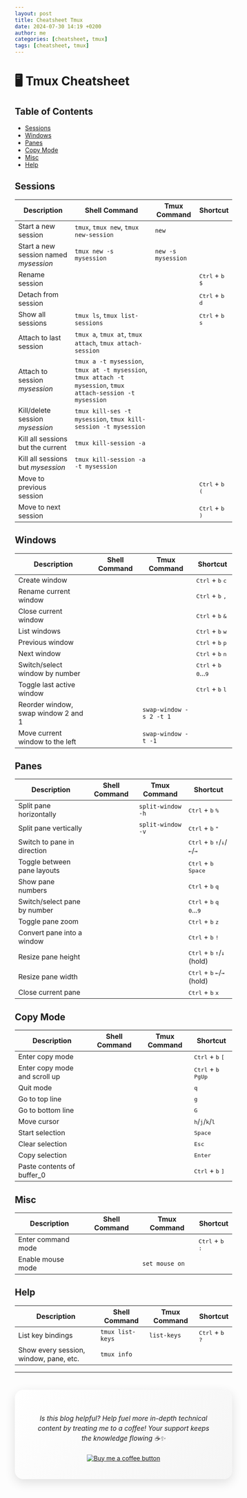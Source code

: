 ```yaml
---
layout: post
title: Cheatsheet Tmux
date: 2024-07-30 14:19 +0200
author: me
categories: [cheatsheet, tmux]
tags: [cheatsheet, tmux]
---
```


# 🖥️ Tmux Cheatsheet

## Table of Contents
- [Sessions](#sessions)
- [Windows](#windows)
- [Panes](#panes)
- [Copy Mode](#copy-mode)
- [Misc](#misc)
- [Help](#help)

## Sessions

| Description | Shell Command | Tmux Command | Shortcut |
|-------------|---------------|--------------|----------|
| Start a new session | `tmux`, `tmux new`, `tmux new-session` | `new` | |
| Start a new session named *mysession* | `tmux new -s mysession` | `new -s mysession` | |
| Rename session | | | <kbd>Ctrl</kbd> + <kbd>b</kbd> <kbd>$</kbd> |
| Detach from session | | | <kbd>Ctrl</kbd> + <kbd>b</kbd> <kbd>d</kbd> |
| Show all sessions | `tmux ls`, `tmux list-sessions` | | <kbd>Ctrl</kbd> + <kbd>b</kbd> <kbd>s</kbd> |
| Attach to last session | `tmux a`, `tmux at`, `tmux attach`, `tmux attach-session` | | |
| Attach to session *mysession* | `tmux a -t mysession`, `tmux at -t mysession`, `tmux attach -t mysession`, `tmux attach-session -t mysession` | | |
| Kill/delete session *mysession* | `tmux kill-ses -t mysession`, `tmux kill-session -t mysession` | | |
| Kill all sessions but the current | `tmux kill-session -a` | | |
| Kill all sessions but *mysession* | `tmux kill-session -a -t mysession` | | |
| Move to previous session | | | <kbd>Ctrl</kbd> + <kbd>b</kbd> <kbd>(</kbd> |
| Move to next session | | | <kbd>Ctrl</kbd> + <kbd>b</kbd> <kbd>)</kbd> |

## Windows

| Description | Shell Command | Tmux Command | Shortcut |
|-------------|---------------|--------------|----------|
| Create window | | | <kbd>Ctrl</kbd> + <kbd>b</kbd> <kbd>c</kbd> |
| Rename current window | | | <kbd>Ctrl</kbd> + <kbd>b</kbd> <kbd>,</kbd> |
| Close current window | | | <kbd>Ctrl</kbd> + <kbd>b</kbd> <kbd>&</kbd> |
| List windows | | | <kbd>Ctrl</kbd> + <kbd>b</kbd> <kbd>w</kbd> |
| Previous window | | | <kbd>Ctrl</kbd> + <kbd>b</kbd> <kbd>p</kbd> |
| Next window | | | <kbd>Ctrl</kbd> + <kbd>b</kbd> <kbd>n</kbd> |
| Switch/select window by number | | | <kbd>Ctrl</kbd> + <kbd>b</kbd> <kbd>0</kbd>...<kbd>9</kbd> |
| Toggle last active window | | | <kbd>Ctrl</kbd> + <kbd>b</kbd> <kbd>l</kbd> |
| Reorder window, swap window 2 and 1 | | `swap-window -s 2 -t 1` | |
| Move current window to the left | | `swap-window -t -1` | |

## Panes

| Description | Shell Command | Tmux Command | Shortcut |
|-------------|---------------|--------------|----------|
| Split pane horizontally | | `split-window -h` | <kbd>Ctrl</kbd> + <kbd>b</kbd> <kbd>%</kbd> |
| Split pane vertically | | `split-window -v` | <kbd>Ctrl</kbd> + <kbd>b</kbd> <kbd>"</kbd> |
| Switch to pane in direction | | | <kbd>Ctrl</kbd> + <kbd>b</kbd> <kbd>↑</kbd>/<kbd>↓</kbd>/<kbd>←</kbd>/<kbd>→</kbd> |
| Toggle between pane layouts | | | <kbd>Ctrl</kbd> + <kbd>b</kbd> <kbd>Space</kbd> |
| Show pane numbers | | | <kbd>Ctrl</kbd> + <kbd>b</kbd> <kbd>q</kbd> |
| Switch/select pane by number | | | <kbd>Ctrl</kbd> + <kbd>b</kbd> <kbd>q</kbd> <kbd>0</kbd>...<kbd>9</kbd> |
| Toggle pane zoom | | | <kbd>Ctrl</kbd> + <kbd>b</kbd> <kbd>z</kbd> |
| Convert pane into a window | | | <kbd>Ctrl</kbd> + <kbd>b</kbd> <kbd>!</kbd> |
| Resize pane height | | | <kbd>Ctrl</kbd> + <kbd>b</kbd> <kbd>↑</kbd>/<kbd>↓</kbd> (hold) |
| Resize pane width | | | <kbd>Ctrl</kbd> + <kbd>b</kbd> <kbd>←</kbd>/<kbd>→</kbd> (hold) |
| Close current pane | | | <kbd>Ctrl</kbd> + <kbd>b</kbd> <kbd>x</kbd> |

## Copy Mode

| Description | Shell Command | Tmux Command | Shortcut |
|-------------|---------------|--------------|----------|
| Enter copy mode | | | <kbd>Ctrl</kbd> + <kbd>b</kbd> <kbd>[</kbd> |
| Enter copy mode and scroll up | | | <kbd>Ctrl</kbd> + <kbd>b</kbd> <kbd>PgUp</kbd> |
| Quit mode | | | <kbd>q</kbd> |
| Go to top line | | | <kbd>g</kbd> |
| Go to bottom line | | | <kbd>G</kbd> |
| Move cursor | | | <kbd>h</kbd>/<kbd>j</kbd>/<kbd>k</kbd>/<kbd>l</kbd> |
| Start selection | | | <kbd>Space</kbd> |
| Clear selection | | | <kbd>Esc</kbd> |
| Copy selection | | | <kbd>Enter</kbd> |
| Paste contents of buffer_0 | | | <kbd>Ctrl</kbd> + <kbd>b</kbd> <kbd>]</kbd> |

## Misc

| Description | Shell Command | Tmux Command | Shortcut |
|-------------|---------------|--------------|----------|
| Enter command mode | | | <kbd>Ctrl</kbd> + <kbd>b</kbd> <kbd>:</kbd> |
| Enable mouse mode | | `set mouse on` | |

## Help

| Description | Shell Command | Tmux Command | Shortcut |
|-------------|---------------|--------------|----------|
| List key bindings | `tmux list-keys` | `list-keys` | <kbd>Ctrl</kbd> + <kbd>b</kbd> <kbd>?</kbd> |
| Show every session, window, pane, etc. | `tmux info` | | |

----
<div align="center" style="background: linear-gradient(135deg, #ffffff, #f5f5f5); padding: 40px; border-radius: 20px; box-shadow: 0 8px 24px rgba(0,0,0,0.12); margin: 40px 0; backdrop-filter: blur(10px); -webkit-backdrop-filter: blur(10px);">
    <p style="font-family: -apple-system, BlinkMacSystemFont, 'SF Pro Text', sans-serif; font-size: 1.1em; color: #1d1d1f; line-height: 1.5; margin-bottom: 25px; font-weight: 400;">
        <i>Is this blog helpful? Help fuel more in-depth technical content by treating me to a coffee! Your support keeps the knowledge flowing ☕✨</i>
    </p>
    <a href="https://www.buymeacoffee.com/angli"><img src="https://img.buymeacoffee.com/button-api/?text=Buy me a coffee&emoji=&slug=angli&button_colour=FFDD00&font_colour=000000&font_family=Lato&outline_colour=000000&coffee_colour=ffffff" alt="Buy me a coffee button"></a>
</div>
